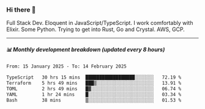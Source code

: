 ### Hi there 👋

Full Stack Dev. Eloquent in JavaScript/TypeScript. I work comfortably with Elixir. Some Python. Trying to get into Rust, Go and Crystal. AWS, GCP.

***

##### 📊 Monthly development breakdown (updated every 8 hours)

<!--START_SECTION:waka-->

```txt
From: 15 January 2025 - To: 14 February 2025

TypeScript   30 hrs 15 mins  ██████████████████░░░░░░░   72.19 %
Terraform    5 hrs 49 mins   ███▒░░░░░░░░░░░░░░░░░░░░░   13.91 %
TOML         2 hrs 49 mins   █▓░░░░░░░░░░░░░░░░░░░░░░░   06.74 %
YAML         1 hr 24 mins    █░░░░░░░░░░░░░░░░░░░░░░░░   03.34 %
Bash         38 mins         ▒░░░░░░░░░░░░░░░░░░░░░░░░   01.53 %
```

<!--END_SECTION:waka-->
